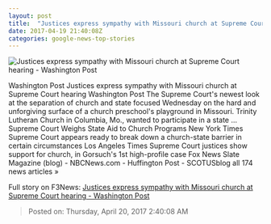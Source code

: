 ```yaml
---
layout: post
title:  "Justices express sympathy with Missouri church at Supreme Court hearing - Washington Post"
date: 2017-04-19 21:40:08Z
categories: google-news-top-stories
---
```


![Justices express sympathy with Missouri church at Supreme Court hearing - Washington Post](https://img.washingtonpost.com/rf/image_1484w/2010-2019/WashingtonPost/2017/04/19/National-Politics/Images/670245240.jpg)

Washington Post Justices express sympathy with Missouri church at Supreme Court hearing Washington Post The Supreme Court's newest look at the separation of church and state focused Wednesday on the hard and unforgiving surface of a church preschool's playground in Missouri. Trinity Lutheran Church in Columbia, Mo., wanted to participate in a state ... Supreme Court Weighs State Aid to Church Programs New York Times Supreme Court appears ready to break down a church-state barrier in certain circumstances Los Angeles Times Supreme Court justices show support for church, in Gorsuch's 1st high-profile case Fox News Slate Magazine (blog) - NBCNews.com - Huffington Post - SCOTUSblog all 174 news articles »


Full story on F3News: [Justices express sympathy with Missouri church at Supreme Court hearing - Washington Post](http://www.f3nws.com/n/XWtF3D)

> Posted on: Thursday, April 20, 2017 2:40:08 AM
